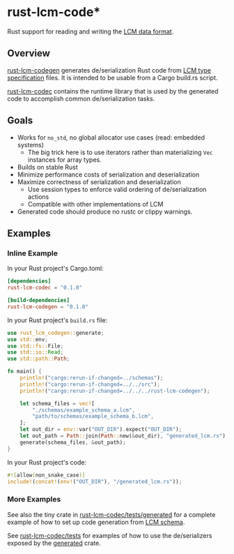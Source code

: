 # rust-lcm-code*

Rust support for reading and writing the [LCM data format](https://lcm-proj.github.io/).

## Overview

[rust-lcm-codegen](rust-lcm-codegen) generates de/serialization Rust code from [LCM type specification](https://lcm-proj.github.io/type_specification.html)
files. It is intended to be usable from a Cargo build.rs script.

[rust-lcm-codec](rust-lcm-codec) contains the runtime library that is used by the generated code
to accomplish common de/serialization tasks.


## Goals

* Works for `no_std`, no global allocator use cases (read: embedded systems)
  * The big trick here is to use iterators rather than materializing `Vec` instances
  for array types.
* Builds on stable Rust
* Minimize performance costs of serialization and deserialization
* Maximize correctness of serialization and deserialization
  * Use session types to enforce valid ordering of de/serialization actions
  * Compatible with other implementations of LCM
* Generated code should produce no rustc or clippy warnings.
  
## Examples

### Inline Example

In your Rust project's Cargo.toml:

```toml
[dependencies]
rust-lcm-codec = "0.1.0"

[build-dependencies]
rust-lcm-codegen = "0.1.0"
```

In your Rust project's `build.rs` file:

```rust
use rust_lcm_codegen::generate;
use std::env;
use std::fs::File;
use std::io::Read;
use std::path::Path;

fn main() {
    println!("cargo:rerun-if-changed=../schemas");
    println!("cargo:rerun-if-changed=../../src");
    println!("cargo:rerun-if-changed=../../../rust-lcm-codegen");

    let schema_files = vec![
        "./schemas/example_schema_a.lcm",
        "path/to/schemas/example_schema_b.lcm",
    ];
    let out_dir = env::var("OUT_DIR").expect("OUT_DIR");
    let out_path = Path::join(Path::new(&out_dir), "generated_lcm.rs");
    generate(schema_files, &out_path);
}
```

In your Rust project's code:

```rust
#![allow(non_snake_case)]
include!(concat!(env!("OUT_DIR"), "/generated_lcm.rs"));
```

### More Examples

See also the tiny crate in [rust-lcm-codec/tests/generated](rust-lcm-codec/tests/generated)
for a complete example of how to set up code generation from [LCM schema](rust-lcm-codec/tests/schemas).

See [rust-lcm-codec/tests](rust-lcm-codec/tests) for examples of how to use the
de/serializers exposed by the [generated](rust-lcm-codec/tests/generated) crate.
